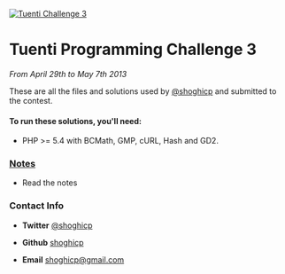 [![Tuenti Challenge 3](https://contest.tuenti.net/resources/logo.png)](https://contest.tuenti.net/)

# Tuenti Programming Challenge 3
_From April 29th to May 7th 2013_


These are all the files and solutions used by [@shoghicp](https://twitter.com/shoghicp) and submitted to the contest.

#### To run these solutions, you'll need:
* PHP >= 5.4 with BCMath, GMP, cURL, Hash and GD2.

### [Notes](NOTES.md)
* Read the notes


### Contact Info
* __Twitter__ [@shoghicp](https://twitter.com/shoghicp)

* __Github__ [shoghicp](https://github.com/shoghicp)

* __Email__ [shoghicp@gmail.com](mailto:shoghicp@gmail.com)